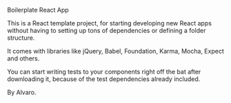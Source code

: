 Boilerplate React App

This is a React template project, for starting developing new React apps without having to setting up tons of dependencies or defining a folder structure.

It comes with libraries like jQuery, Babel, Foundation, Karma, Mocha, Expect and others. 

You can start writing tests to your components right off the bat after downloading it, because of the test dependencies already included.

By Alvaro.
